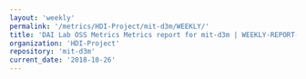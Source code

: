 ```yaml
---
layout: 'weekly'
permalink: '/metrics/HDI-Project/mit-d3m/WEEKLY/'
title: 'DAI Lab OSS Metrics Metrics report for mit-d3m | WEEKLY-REPORT-2018-10-26'
organization: 'HDI-Project'
repository: 'mit-d3m'
current_date: '2018-10-26'
---
```


